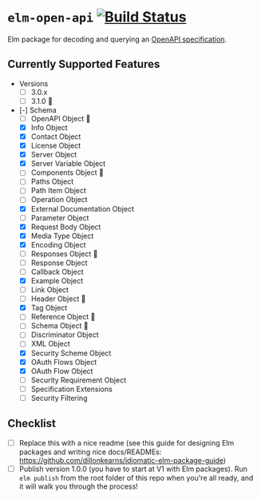 # `elm-open-api` [![Build Status](https://github.com/wolfadex/elm-open-api/workflows/CI/badge.svg)](https://github.com/wolfadex/elm-open-api/actions?query=branch%3Amain)

Elm package for decoding and querying an [OpenAPI specification](https://www.openapis.org/).

## Currently Supported Features

- Versions
  - [ ] 3.0.x
  - [ ] 3.1.0 🚧
- [-] Schema
  - [ ] OpenAPI Object 🚧
  - [x] Info Object
  - [x] Contact Object
  - [x] License Object
  - [x] Server Object
  - [x] Server Variable Object
  - [ ] Components Object 🚧
  - [ ] Paths Object
  - [ ] Path Item Object
  - [ ] Operation Object
  - [x] External Documentation Object
  - [ ] Parameter Object
  - [x] Request Body Object
  - [x] Media Type Object
  - [x] Encoding Object
  - [ ] Responses Object 🚧
  - [ ] Response Object
  - [ ] Callback Object
  - [x] Example Object
  - [ ] Link Object
  - [ ] Header Object 🚧
  - [x] Tag Object
  - [ ] Reference Object 🚧
  - [ ] Schema Object 🚧
  - [ ] Discriminator Object
  - [ ] XML Object
  - [x] Security Scheme Object
  - [x] OAuth Flows Object
  - [x] OAuth Flow Object
  - [ ] Security Requirement Object
  - [ ] Specification Extensions
  - [ ] Security Filtering

## Checklist

- [ ] Replace this with a nice readme (see this guide for designing Elm packages and writing nice docs/READMEs: <https://github.com/dillonkearns/idiomatic-elm-package-guide>)
- [ ] Publish version 1.0.0 (you have to start at V1 with Elm packages). Run `elm publish` from the root folder of this repo when you're all ready, and it will walk you through the process!
